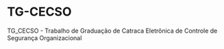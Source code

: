 # TG-CECSO
TG_CECSO - Trabalho de Graduação de Catraca Eletrônica de Controle de Segurança Organizacional

